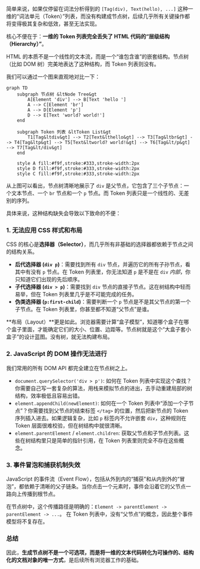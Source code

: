 

简单来说，如果仅停留在词法分析得到的 `[Tag(div), Text(hello), ...]` 这种一维的“词法单元（Token）”列表，而没有构建成节点树，后续几乎所有关键操作都将变得极其复杂和低效，甚至无法实现。

核心不便在于：**一维的 Token 列表完全丢失了 HTML 代码的“层级结构（Hierarchy）”**。

HTML 的本质不是一个线性的文本流，而是一个“谁包含谁”的嵌套结构。节点树（比如 DOM 树）完美地表达了这种结构，而 Token 列表则没有。

我们可以通过一个图来直观地对比一下：

```mermaid
graph TD
    subgraph 节点树 &ltNode Tree&gt
        A[Element 'div'] --> B[Text 'hello ']
        A --> C[Element 'br']
        A --> D[Element 'p']
        D --> E[Text 'world? world!']
    end

    subgraph Token 列表 &ltToken List&gt
        T1[Tag&ltdiv&gt] --> T2[Text&lthello&gt] --> T3[Tag&ltbr&gt] --> T4[Tag&ltp&gt] --> T5[Text&ltworld? world!&gt] --> T6[Tag&lt/p&gt] --> T7[Tag&lt/div&gt]
    end

    style A fill:#f9f,stroke:#333,stroke-width:2px
    style D fill:#f9f,stroke:#333,stroke-width:2px
    style C fill:#f9f,stroke:#333,stroke-width:2px
```

从上图可以看出，节点树清晰地展示了 `div` 是父节点，它包含了三个子节点：一个文本节点、一个 `br` 节点和一个 `p` 节点。而 Token 列表只是一个线性的、无差别的序列。

具体来说，这种结构缺失会导致以下致命的不便：

### 1\. 无法应用 CSS 样式和布局

CSS 的核心是**选择器（Selector）**，而几乎所有非基础的选择器都依赖于节点之间的结构关系。

  - **后代选择器 (`div p`)**：需要找到所有 `div` 节点，并遍历它的所有子孙节点，看其中有没有 `p` 节点。在 Token 列表里，你无法知道 `p` 是不是在 `div` *内部*，你只知道它们出现的先后顺序。
  - **子代选择器 (`div > p`)**：需要找到 `div` 节点的直接子节点。这在树结构中轻而易举，但在 Token 列表里几乎是不可能完成的任务。
  - **伪类选择器 (`p:first-child`)**：需要判断一个 `p` 节点是不是其父节点的第一个子节点。在 Token 列表里，你甚至都不知道“父节点”是谁。

\*\*布局（Layout）\*\*更是如此。浏览器需要计算“盒子模型”，知道哪个盒子在哪个盒子里面，才能确定它们的大小、位置、边距等。节点树就是这个“大盒子套小盒子”的设计蓝图。没有树，就无法构建布局。

### 2\. JavaScript 的 DOM 操作无法进行

我们常用的所有 DOM API 都完全建立在节点树之上。

  - `document.querySelector('div > p')`: 如何在 Token 列表中实现这个查找？你需要自己写一套复杂的算法，用栈来模拟节点的进出，去手动重建局部的树结构，效率极低且容易出错。
  - `element.appendChild(newElement)`: 如何在一个 Token 列表中“添加一个子节点”？你需要找到父节点的结束标签 `</tag>` 的位置，然后把新节点的 Token 序列插入进去。如果逻辑复杂，比如 `p` 标签内不允许嵌套 `div`，这种规则在 Token 层面很难校验，但在树结构中就很清晰。
  - `element.parentElement` / `element.children`: 获取父节点和子节点列表。这些在树结构里只是简单的指针引用，在 Token 列表里则完全不存在这些概念。

### 3\. 事件冒泡和捕获机制失效

JavaScript 的事件流（Event Flow），包括从外到内的“捕获”和从内到外的“冒泡”，都依赖于清晰的父子链条。当你点击一个元素时，事件会沿着它的父节点一路向上传播到根节点。

在节点树中，这个传播路径是明确的：`Element -> parentElement -> parentElement -> ...`。
在 Token 列表中，没有“父节点”的概念，因此整个事件模型将不复存在。

### 总结


因此，**生成节点树不是一个可选项，而是将一维的文本代码转化为可操作的、结构化的文档对象的唯一方式**，是后续所有浏览器工作的基础。